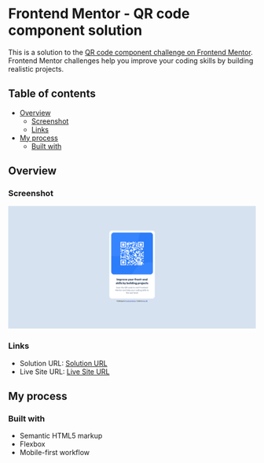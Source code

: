 # Frontend Mentor - QR code component solution

This is a solution to the [QR code component challenge on Frontend Mentor](https://www.frontendmentor.io/challenges/qr-code-component-iux_sIO_H). Frontend Mentor challenges help you improve your coding skills by building realistic projects. 

## Table of contents

- [Overview](#overview)
  - [Screenshot](#screenshot)
  - [Links](#links)
- [My process](#my-process)
  - [Built with](#built-with)

## Overview

### Screenshot

![](screenshot.png)

### Links

- Solution URL: [Solution URL](https://www.frontendmentor.io/challenges/qr-code-component-iux_sIO_H/hub/qr-code-component-r1r-3ABJC)
- Live Site URL: [Live Site URL](https://mystifying-morse-063b5e.netlify.app/)

## My process

### Built with

- Semantic HTML5 markup
- Flexbox
- Mobile-first workflow
